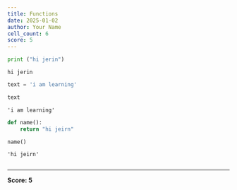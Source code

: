 ```yaml
---
title: Functions
date: 2025-01-02
author: Your Name
cell_count: 6
score: 5
---
```


```python
print ("hi jerin")
```

    hi jerin



```python
text = 'i am learning'
```


```python
text
```




    'i am learning'




```python
def name():
    return "hi jeirn"
```


```python
name()
```




    'hi jeirn'




```python

```


---
**Score: 5**
